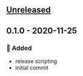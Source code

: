 <a name="unreleased"></a>
## [Unreleased]


<a name="0.1.0"></a>
## 0.1.0 - 2020-11-25
### 🍰 Added
- release scripting
- initial commit


[Unreleased]: https://github.com/syntro-opensource/silverstripe-elemental-bootstrap-tabsection/compare/0.1.0...HEAD
